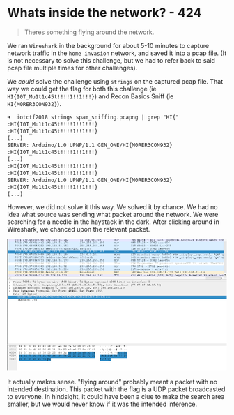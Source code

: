# Whats inside the network? - 424

> Theres something flying around the network.

We ran `Wireshark` in the background for about 5-10 minutes to capture network traffic in the `home invasion` network, and saved it into a pcap file. (It is not necessary to solve this challenge, but we had to refer back to said pcap file multiple times for other challenges).

We *could* solve the challenge using `strings` on the captured pcap file. That way we could get the flag for both this challenge (ie `HI{I0T_Mu1t1c45t!!!!1!!1!!!}`) and Recon Basics Sniff (ie `HI{M0RER3CON932}`).

```
➜  iotctf2018 strings spam_sniffing.pcapng | grep "HI{"
:HI{I0T_Mu1t1c45t!!!!1!!1!!!}
:HI{I0T_Mu1t1c45t!!!!1!!1!!!}
[...]
SERVER: Arduino/1.0 UPNP/1.1 GEN_ONE/HI{M0RER3CON932}
:HI{I0T_Mu1t1c45t!!!!1!!1!!!}
[...]
:HI{I0T_Mu1t1c45t!!!!1!!1!!!}
:HI{I0T_Mu1t1c45t!!!!1!!1!!!}
SERVER: Arduino/1.0 UPNP/1.1 GEN_ONE/HI{M0RER3CON932}
:HI{I0T_Mu1t1c45t!!!!1!!1!!!}
[...]
```

However, we did not solve it this way. We solved it by chance. We had no idea what source was sending what packet around the network. We were searching for a needle in the haystack in the dark. After clicking around in Wireshark, we chanced upon the relevant packet.

![](../../img/iot_ctf2018_whats_inside_the_network_relevant_packet.png)

It actually makes sense. "flying around" probably meant a packet with no intended destination. This packet with the flag is a UDP packet broadcasted to everyone. In hindsight, it could have been a clue to make the search area smaller, but we would never know if it was the intended inference.
